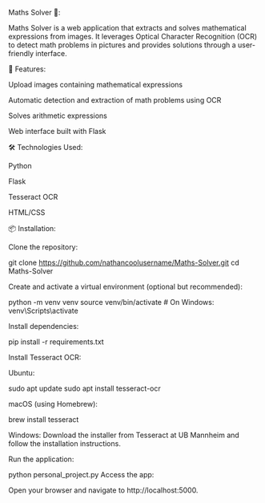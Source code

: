 Maths Solver 🧮:

Maths Solver is a web application that extracts and solves mathematical expressions from images. It leverages Optical Character Recognition (OCR) to detect math problems in pictures and provides solutions through a user-friendly interface.

🚀 Features:

Upload images containing mathematical expressions

Automatic detection and extraction of math problems using OCR

Solves arithmetic expressions

Web interface built with Flask

🛠️ Technologies Used:

Python

Flask

Tesseract OCR

HTML/CSS

📦 Installation:

Clone the repository:


git clone https://github.com/nathancoolusername/Maths-Solver.git
cd Maths-Solver

Create and activate a virtual environment (optional but recommended):

python -m venv venv
source venv/bin/activate  # On Windows: venv\Scripts\activate

Install dependencies:

pip install -r requirements.txt


Install Tesseract OCR:

Ubuntu:

sudo apt update
sudo apt install tesseract-ocr

macOS (using Homebrew):

brew install tesseract

Windows:
Download the installer from Tesseract at UB Mannheim and follow the installation instructions.

Run the application:

python personal_project.py
Access the app:

Open your browser and navigate to http://localhost:5000.

